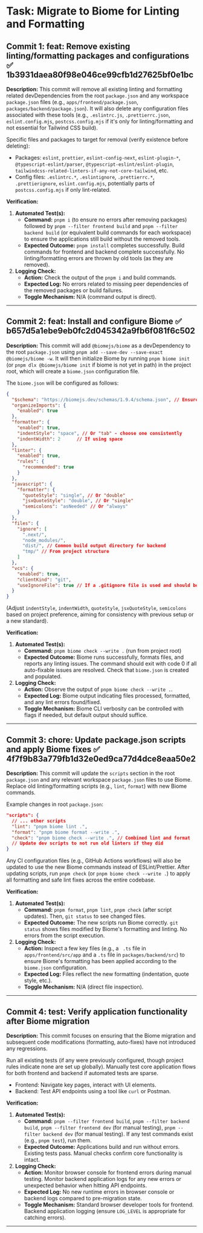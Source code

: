 # Task: Migrate to Biome for Linting and Formatting

## Commit 1: feat: Remove existing linting/formatting packages and configurations ✅ 1b3931daea80f98e046ce99cfb1d27625bf0e1bc
**Description:**
This commit will remove all existing linting and formatting related devDependencies from the root `package.json` and any workspace `package.json` files (e.g., `apps/frontend/package.json`, `packages/backend/package.json`). It will also delete any configuration files associated with these tools (e.g., `.eslintrc.js`, `.prettierrc.json`, `eslint.config.mjs`, `postcss.config.mjs` if it's only for linting/formatting and not essential for Tailwind CSS build).

Specific files and packages to target for removal (verify existence before deleting):
- Packages: `eslint`, `prettier`, `eslint-config-next`, `eslint-plugin-*`, `@typescript-eslint/parser`, `@typescript-eslint/eslint-plugin`, `tailwindcss-related-linters-if-any-not-core-tailwind`, etc.
- Config files: `.eslintrc.*`, `.eslintignore`, `.prettierrc.*`, `.prettierignore`, `eslint.config.mjs`, potentially parts of `postcss.config.mjs` if only lint-related.

**Verification:**
1.  **Automated Test(s):**
    *   **Command:** `pnpm i` (to ensure no errors after removing packages) followed by `pnpm --filter frontend build` and `pnpm --filter backend build` (or equivalent build commands for each workspace) to ensure the applications still build without the removed tools.
    *   **Expected Outcome:** `pnpm install` completes successfully. Build commands for frontend and backend complete successfully. No linting/formatting errors are thrown by old tools (as they are removed).
2.  **Logging Check:**
    *   **Action:** Check the output of the `pnpm i` and build commands.
    *   **Expected Log:** No errors related to missing peer dependencies of the removed packages or build failures.
    *   **Toggle Mechanism:** N/A (command output is direct).

---

## Commit 2: feat: Install and configure Biome ✅ b657d5a1ebe9eb0fc2d045342a9fb6f081f6c502
**Description:**
This commit will add `@biomejs/biome` as a devDependency to the root `package.json` using `pnpm add --save-dev --save-exact @biomejs/biome -w`. It will then initialize Biome by running `pnpm biome init` (or `pnpm dlx @biomejs/biome init` if biome is not yet in path) in the project root, which will create a `biome.json` configuration file.

The `biome.json` will be configured as follows:
```json
{
  "$schema": "https://biomejs.dev/schemas/1.9.4/schema.json", // Ensure this is the latest schema
  "organizeImports": {
    "enabled": true
  },
  "formatter": {
    "enabled": true,
    "indentStyle": "space", // Or "tab" - choose one consistently
    "indentWidth": 2      // If using space
  },
  "linter": {
    "enabled": true,
    "rules": {
      "recommended": true
    }
  },
  "javascript": {
    "formatter": {
      "quoteStyle": "single", // Or "double"
      "jsxQuoteStyle": "double", // Or "single"
      "semicolons": "asNeeded" // Or "always"
    }
  },
  "files": {
    "ignore": [
      ".next/",
      "node_modules/",
      "dist/", // Common build output directory for backend
      "tmp/" // From project structure
    ]
  },
  "vcs": {
    "enabled": true,
    "clientKind": "git",
    "useIgnoreFile": true // If a .gitignore file is used and should be respected by Biome
  }
}
```
(Adjust `indentStyle`, `indentWidth`, `quoteStyle`, `jsxQuoteStyle`, `semicolons` based on project preference, aiming for consistency with previous setup or a new standard).

**Verification:**
1.  **Automated Test(s):**
    *   **Command:** `pnpm biome check --write .` (run from project root)
    *   **Expected Outcome:** Biome runs successfully, formats files, and reports any linting issues. The command should exit with code 0 if all auto-fixable issues are resolved. Check that `biome.json` is created and populated.
2.  **Logging Check:**
    *   **Action:** Observe the output of `pnpm biome check --write .`.
    *   **Expected Log:** Biome output indicating files processed, formatted, and any lint errors found/fixed.
    *   **Toggle Mechanism:** Biome CLI verbosity can be controlled with flags if needed, but default output should suffice.

---

## Commit 3: chore: Update package.json scripts and apply Biome fixes ✅ 4f7f9b83a779fb1d32e0ed9ca77d4dce8eaa50e2
**Description:**
This commit will update the `scripts` section in the root `package.json` and any relevant workspace `package.json` files to use Biome.
Replace old linting/formatting scripts (e.g., `lint`, `format`) with new Biome commands.

Example changes in root `package.json`:
```json
"scripts": {
  // ... other scripts
  "lint": "pnpm biome lint .",
  "format": "pnpm biome format --write .",
  "check": "pnpm biome check --write .", // Combined lint and format
  // Update dev scripts to not run old linters if they did
}
```
Any CI configuration files (e.g., GitHub Actions workflows) will also be updated to use the new Biome commands instead of ESLint/Prettier.
After updating scripts, run `pnpm check` (or `pnpm biome check --write .`) to apply all formatting and safe lint fixes across the entire codebase.

**Verification:**
1.  **Automated Test(s):**
    *   **Command:** `pnpm format`, `pnpm lint`, `pnpm check` (after script updates). Then, `git status` to see changed files.
    *   **Expected Outcome:** The new scripts run Biome correctly. `git status` shows files modified by Biome's formatting and linting. No errors from the script execution.
2.  **Logging Check:**
    *   **Action:** Inspect a few key files (e.g., a ` .ts` file in `apps/frontend/src/app` and a `.ts` file in `packages/backend/src`) to ensure Biome's formatting has been applied according to the `biome.json` configuration.
    *   **Expected Log:** Files reflect the new formatting (indentation, quote style, etc.).
    *   **Toggle Mechanism:** N/A (direct file inspection).

---

## Commit 4: test: Verify application functionality after Biome migration
**Description:**
This commit focuses on ensuring that the Biome migration and subsequent code modifications (formatting, auto-fixes) have not introduced any regressions.

Run all existing tests (if any were previously configured, though project rules indicate none are set up globally).
Manually test core application flows for both frontend and backend if automated tests are sparse.
- Frontend: Navigate key pages, interact with UI elements.
- Backend: Test API endpoints using a tool like `curl` or Postman.

**Verification:**
1.  **Automated Test(s):**
    *   **Command:** `pnpm --filter frontend build`, `pnpm --filter backend build`, `pnpm --filter frontend dev` (for manual testing), `pnpm --filter backend dev` (for manual testing). If any test commands exist (e.g., `pnpm test`), run them.
    *   **Expected Outcome:** Applications build and run without errors. Existing tests pass. Manual checks confirm core functionality is intact.
2.  **Logging Check:**
    *   **Action:** Monitor browser console for frontend errors during manual testing. Monitor backend application logs for any new errors or unexpected behavior when hitting API endpoints.
    *   **Expected Log:** No new runtime errors in browser console or backend logs compared to pre-migration state.
    *   **Toggle Mechanism:** Standard browser developer tools for frontend. Backend application logging (ensure `LOG_LEVEL` is appropriate for catching errors).

---
<!-- TODO: The project rules state "test" script in root package.json is a placeholder. Confirm if there are actual test suites in frontend or backend workspaces that need to be run in Commit 4. -->
<!-- TODO: Confirm if postcss.config.mjs is solely for linting/formatting or if it's essential for Tailwind CSS build process, to decide on its removal in Commit 1. --> 